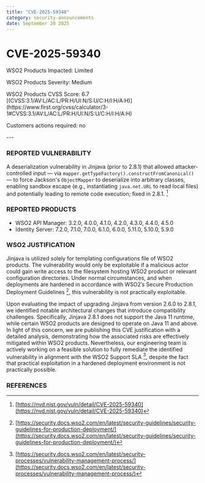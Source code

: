 ```yaml
---
title: "CVE-2025-59340"
category: security-announcements
date: September 20 2025
---
```


# CVE-2025-59340

<p class="doc-info">WSO2 Products Impacted: Limited</p>
<p class="doc-info">WSO2 Products Severity: Medium</p>
<p class="doc-info">WSO2 Products CVSS Score: 6.7 [(CVSS:3.1/AV:L/AC:L/PR:H/UI:N/S:U/C:H/I:H/A:H)](https://www.first.org/cvss/calculator/3-1#CVSS:3.1/AV:L/AC:L/PR:H/UI:N/S:U/C:H/I:H/A:H)</p>
<p class="doc-info">Customers actions required: no</p>
---

### REPORTED VULNERABILITY

A deserialization vulnerability in Jinjava (prior to 2.8.1) that allowed attacker-controlled input — via `mapper.getTypeFactory().constructFromCanonical()` — to force Jackson's `ObjectMapper` to deserialize into arbitrary classes, enabling sandbox escape (e.g., instantiating `java.net.URL` to read local files) and potentially leading to remote code execution; fixed in 2.8.1. [^1]

### REPORTED PRODUCTS

- WSO2 API Manager: 3.2.0, 4.0.0, 4.1.0, 4.2.0, 4.3.0, 4.4.0, 4.5.0
- Identity Server: 7.2.0, 7.1.0, 7.0.0, 6.1.0, 6.0.0, 5.11.0, 5.10.0, 5.9.0

### WSO2 JUSTIFICATION

Jinjava is utilized solely for templating configurations file of WSO2 products. The vulnerability would only be exploitable if a malicious actor could gain write access to the filesystem hosting WSO2 product or relevant configuration directories. Under normal circumstances, and when deployments are hardened in accordance with WSO2’s Secure Production Deployment Guidelines [^2], this vulnerability is not practically exploitable.

Upon evaluating the impact of upgrading Jinjava from version 2.6.0 to 2.8.1, we identified notable architectural changes that introduce compatibility challenges. Specifically, Jinjava 2.8.1 does not support the Java 11 runtime, while certain WSO2 products are designed to operate on Java 11 and above. In light of this concern, we are publishing this CVE justification with a detailed analysis, demonstrating how the associated risks are effectively mitigated within WSO2 products. Nevertheless, our engineering team is actively working on a feasible solution to fully remediate the identified vulnerability in alignment with the WSO2 Support SLA [^3], despite the fact that practical exploitation in a hardened deployment environment is not practically possible.

### REFERENCES
[^1]: [https://nvd.nist.gov/vuln/detail/CVE-2025-59340](https://nvd.nist.gov/vuln/detail/CVE-2025-59340)
[^2]: [https://security.docs.wso2.com/en/latest/security-guidelines/security-guidelines-for-production-deployment/](https://security.docs.wso2.com/en/latest/security-guidelines/security-guidelines-for-production-deployment/)
[^3]: [https://security.docs.wso2.com/en/latest/security-processes/vulnerability-management-process/](https://security.docs.wso2.com/en/latest/security-processes/vulnerability-management-process/)
